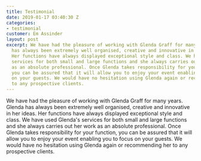 ```yaml
---
title: Testimonial
date: 2019-01-17 03:40:30 Z
categories:
- testimonial
customer: Em Assinder
layout: post
excerpt: We have had the pleasure of working with Glenda Graff for many years. Glenda
  has always been extremely well organised, creative and innovative in her ideas.
  Her functions have always displayed exceptional style and class. We have used Glenda's
  services for both small and large functions and she always carries out her work
  as an absolute professional. Once Glenda takes responsibility for your function,
  you can be assured that it will allow you to enjoy your event enabling you to focus
  on your guests. We would have no hesitation using Glenda again or recommending her
  to any prospective clients.
---
```


We have had the pleasure of working with Glenda Graff for many years. Glenda has always been extremely well organised, creative and innovative in her ideas. Her functions have always displayed exceptional style and class. We have used Glenda's services for both small and large functions and she always carries out her work as an absolute professional. Once Glenda takes responsibility for your function, you can be assured that it will allow you to enjoy your event enabling you to focus on your guests. We would have no hesitation using Glenda again or recommending her to any prospective clients.
